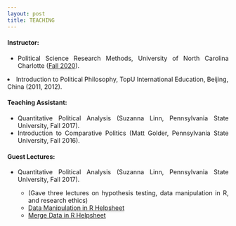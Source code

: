 ```yaml
---
layout: post
title: TEACHING
---
```


<h4> Instructor: </h4>

<ul align='justify'>
  <li>Political Science Research Methods, University of North Carolina Charlotte (<a href = "/files/Syllabus_POLS2220_FALL2020.pdf">Fall 2020</a>).</li>
</ul>
  <li>Introduction to Political Philosophy, TopU International Education, Beijing, China (2011, 2012).</li>
</ul>

<h4> Teaching Assistant: </h4>

<ul align='justify'>
  <li>Quantitative Political Analysis (Suzanna Linn, Pennsylvania State University, Fall 2017). </li>
  <li>Introduction to Comparative Politics (Matt Golder, Pennsylvania State University, Fall 2016).</li>
</ul>

<h4> Guest Lectures: </h4>

<ul align='justify'>
  <li>Quantitative Political Analysis (Suzanna Linn, Pennsylvania State University, Fall 2017). </li>
    <ul align='justify'>
      <li>(Gave three lectures on hypothesis testing, data manipulation in R, and research ethics)</li>
      <li><a href="/files/DataInputHelpsheet.nb.html">Data Manipulation in R Helpsheet</a></li>
      <li><a href="/files/MergeDataHelpSheet.nb.html">Merge Data in R Helpsheet</a></li>
    </ul>
</ul>
